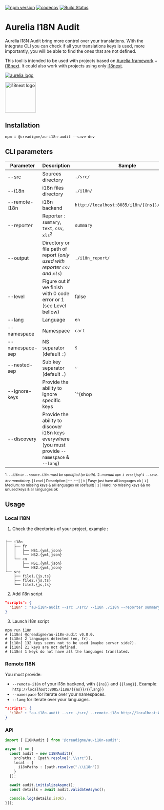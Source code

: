 [![npm version](https://img.shields.io/npm/v/@creadigme/au-i18n-audit.svg)](https://www.npmjs.com/package/@creadigme/au-i18n-audit)
[![codecov](https://codecov.io/gh/creadigme/au-i18n-audit/branch/master/graph/badge.svg?token=GXFW0MRHHJ)](https://github.com/creadigme/au-i18n-audit)
[![Build Status](https://github.com/creadigme/au-i18n-audit/workflows/Node.js%20CI/badge.svg)](https://github.com/creadigme/au-i18n-audit/actions)
<br />

# Aurelia I18N Audit

Aurelia I18N Audit bring more control over your translations. With the integrate CLI you can check if all your translations keys is used, more importantly, you will be able to find the ones that are not defined.

This tool is intended to be used with projects based on [Aurelia framework](https://aurelia.io/) + [i18next](https://www.i18next.com/). It could also work with projects using only  [i18next](https://www.i18next.com/).

[![aurelia logo](https://aurelia.io/styles/images/logo.svg "Aurelia")](https://aurelia.io/)

<a href="https://www.i18next.com/" target="_blank"><img src="https://gblobscdn.gitbook.com/spaces%2F-L9iS6Wm2hynS5H9Gj7j%2Favatar.png?alt=media" alt="i18next logo" height="100"/></a>

## Installation

```shell
npm i @creadigme/au-i18n-audit --save-dev
```

## CLI parameters
  
| Parameter | Description | Sample | Mandatory | Multiple
|---|---|---|---|---|
| --src | Sources directory | `./src/` | true | true
| --i18n | i18n files directory | `./i18n/` | false<sup>1</sup> | true
| --remote-i18n | i18n backend | `http://localhost:8085/i18n/{{ns}}/{{lang}}` | false<sup>1</sup> | true
| --reporter | Reporter : `summary`, `text`, `csv`, `xls`<sup>2</sup> | `summary` | false | true
| --output | Directory or file path of report (*only used with reporter `csv` and  `xls`*) | `./i18n_report/` | false | false
| --level | Figure out if we finish with 0 code error or 1 (see Level bellow) | false | false
| --lang | Language | `en` | false | true
| --namespace | Namespace | `cart` | false | true
| --namespace-sep | NS separator (default `:`) | `$` | false | false
| --nested-sep | Sub key separator (default `.`) | `~` | false | false
| --ignore-keys | Provide the ability to ignore specific keys | `^(shop|other)\\.` | false | false
| --discovery | Provide the ability to discover i18n keys everywhere (you must provide `--namespace` & `--lang`) | | false | false

<sup>1. *`--i18n` or `--remote-i18n` must be specified (or both).*</sup>
<sup>2. *manual `npm i exceljs@^4 --save-dev` mandatory.*
| Level | Description 
|---|---|
| `0` | Easy: just have all languages ok
| **`1`** | Medium: no missing keys & all languages ok (default)
| `2` | Hard: no missing keys && no unused keys & all languages ok

## Usage

### Local I18N

1. Check the directories of your project, example :

```shell

├── i18n
│   ├── fr
│   │   ├── NS1.{yml,json}
│   │   └── NS2.{yml,json}
│   └── en
│       ├── NS1.{yml,json}
│       └── NS2.{yml,json}
└── src
    ├── file1.{js,ts}
    ├── file2.{js,ts}
    └── file3.{js,ts}

```

2. Add i18n script

```json
"scripts": {
  "i18n" : "au-i18n-audit --src ./src/ --i18n ./i18n --reporter summary"
}
```

3. Launch i18n script

```shell
npm run i18n
# [i18n] @creadigme/au-i18n-audit v0.8.0.
# [i18n] 2 languages detected (en, fr).
# [i18n] 132 keys seems not to be used (maybe server side?).
# [i18n] 21 keys are not defined.
# [i18n] 1 keys do not have all the languages translated.
```

### Remote I18N

You must provide:
- `--remote-i18n` of your i18n backend, with `{{ns}}` and `{{lang}}`.
Example: `http://localhost:8085/i18n/{{ns}}/{{lang}}`
- `--namespace` for iterate over your namespaces.
- `--lang` for iterate over your languages.



```json
"scripts": {
  "i18n" : "au-i18n-audit --src ./src/ --remote-i18n http://localhost:8085/i18n/{{ns}}/{{lang}} --namespace NS --lang en --lang fr --reporter summary"
}
```


### API

```typescript
import { I18NAudit } from '@creadigme/au-i18n-audit';

async () => {
  const audit = new I18NAudit({
    srcPaths : [path.resolve(".\\src")],
    local : {
      i18nPaths : [path.resolve(".\\i18n")]
    }
  });

  await audit.initializeAsync();
  const details = await audit.validateAsync();

  console.log(details.isOk);
}();
```
